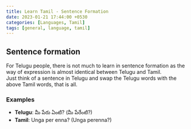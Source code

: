 ```yaml
---
title: Learn Tamil - Sentence Formation
date: 2023-01-21 17:44:00 +0530
categories: [Languages, Tamil]
tags: [general, language, tamil]
---
```


## Sentence formation

For Telugu people, there is not much to learn in sentence formation as the way of expression is almost identical between Telugu and Tamil.<br>
Just think of a sentence in Telugu and swap the Telugu words with the above Tamil words, that is all.

### Examples

- **Telugu**: మీ పేరు ఏంటి? (మీ పేరేంటి?)
- **Tamil**: Unga per enna? (Unga perenna?)